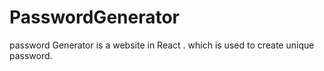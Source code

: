 # PasswordGenerator
password Generator is a website in React . which is used to create unique password.
